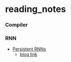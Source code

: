 # reading_notes

### Compiler


### RNN

- [Persistent RNNs](./rnn/01_persistent_rnn.md)
  - [blog link](http://svail.github.io/persistent_rnns/)
